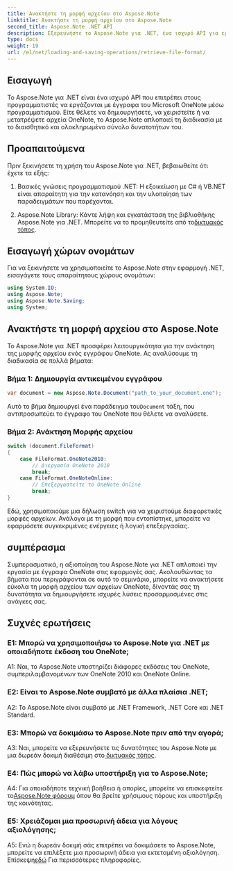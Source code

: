 ```yaml
---
title: Ανακτήστε τη μορφή αρχείου στο Aspose.Note
linktitle: Ανακτήστε τη μορφή αρχείου στο Aspose.Note
second_title: Aspose.Note .NET API
description: Εξερευνήστε το Aspose.Note για .NET, ένα ισχυρό API για εργασία με έγγραφα του Microsoft OneNote μέσω προγραμματισμού.
type: docs
weight: 19
url: /el/net/loading-and-saving-operations/retrieve-file-format/
---
```

## Εισαγωγή

Το Aspose.Note για .NET είναι ένα ισχυρό API που επιτρέπει στους προγραμματιστές να εργάζονται με έγγραφα του Microsoft OneNote μέσω προγραμματισμού. Είτε θέλετε να δημιουργήσετε, να χειριστείτε ή να μετατρέψετε αρχεία OneNote, το Aspose.Note απλοποιεί τη διαδικασία με το διαισθητικό και ολοκληρωμένο σύνολο δυνατοτήτων του.

## Προαπαιτούμενα

Πριν ξεκινήσετε τη χρήση του Aspose.Note για .NET, βεβαιωθείτε ότι έχετε τα εξής:

1. Βασικές γνώσεις προγραμματισμού .NET: Η εξοικείωση με C# ή VB.NET είναι απαραίτητη για την κατανόηση και την υλοποίηση των παραδειγμάτων που παρέχονται.
   
2.  Aspose.Note Library: Κάντε λήψη και εγκατάσταση της βιβλιοθήκης Aspose.Note για .NET. Μπορείτε να το προμηθευτείτε από το[δικτυακός τόπος](https://releases.aspose.com/note/net/).

## Εισαγωγή χώρων ονομάτων

Για να ξεκινήσετε να χρησιμοποιείτε το Aspose.Note στην εφαρμογή .NET, εισαγάγετε τους απαραίτητους χώρους ονομάτων:

```csharp
using System.IO;
using Aspose.Note;
using Aspose.Note.Saving;
using System;
```

## Ανακτήστε τη μορφή αρχείου στο Aspose.Note

Το Aspose.Note για .NET προσφέρει λειτουργικότητα για την ανάκτηση της μορφής αρχείου ενός εγγράφου OneNote. Ας αναλύσουμε τη διαδικασία σε πολλά βήματα:

### Βήμα 1: Δημιουργία αντικειμένου εγγράφου

```csharp
var document = new Aspose.Note.Document("path_to_your_document.one");
```

 Αυτό το βήμα δημιουργεί ένα παράδειγμα του`Document` τάξη, που αντιπροσωπεύει το έγγραφο του OneNote που θέλετε να αναλύσετε.

### Βήμα 2: Ανάκτηση Μορφής αρχείου

```csharp
switch (document.FileFormat)
{
    case FileFormat.OneNote2010:
        // Διεργασία OneNote 2010
        break;
    case FileFormat.OneNoteOnline:
        // Επεξεργαστείτε το OneNote Online
        break;
}
```

Εδώ, χρησιμοποιούμε μια δήλωση switch για να χειριστούμε διαφορετικές μορφές αρχείων. Ανάλογα με τη μορφή που εντοπίστηκε, μπορείτε να εφαρμόσετε συγκεκριμένες ενέργειες ή λογική επεξεργασίας.

## συμπέρασμα

Συμπερασματικά, η αξιοποίηση του Aspose.Note για .NET απλοποιεί την εργασία με έγγραφα OneNote στις εφαρμογές σας. Ακολουθώντας τα βήματα που περιγράφονται σε αυτό το σεμινάριο, μπορείτε να ανακτήσετε εύκολα τη μορφή αρχείου των αρχείων OneNote, δίνοντάς σας τη δυνατότητα να δημιουργήσετε ισχυρές λύσεις προσαρμοσμένες στις ανάγκες σας.

## Συχνές ερωτήσεις

### Ε1: Μπορώ να χρησιμοποιήσω το Aspose.Note για .NET με οποιαδήποτε έκδοση του OneNote;

A1: Ναι, το Aspose.Note υποστηρίζει διάφορες εκδόσεις του OneNote, συμπεριλαμβανομένων των OneNote 2010 και OneNote Online.

### Ε2: Είναι το Aspose.Note συμβατό με άλλα πλαίσια .NET;

A2: Το Aspose.Note είναι συμβατό με .NET Framework, .NET Core και .NET Standard.

### Ε3: Μπορώ να δοκιμάσω το Aspose.Note πριν από την αγορά;

 A3: Ναι, μπορείτε να εξερευνήσετε τις δυνατότητες του Aspose.Note με μια δωρεάν δοκιμή διαθέσιμη στο[ δικτυακός τόπος](https://releases.aspose.com/).

### Ε4: Πώς μπορώ να λάβω υποστήριξη για το Aspose.Note;

 A4: Για οποιαδήποτε τεχνική βοήθεια ή απορίες, μπορείτε να επισκεφτείτε το[Aspose.Note φόρουμ](https://forum.aspose.com/c/note/28) όπου θα βρείτε χρήσιμους πόρους και υποστήριξη της κοινότητας.

### Ε5: Χρειάζομαι μια προσωρινή άδεια για λόγους αξιολόγησης;

A5: Ενώ η δωρεάν δοκιμή σάς επιτρέπει να δοκιμάσετε το Aspose.Note, μπορείτε να επιλέξετε μια προσωρινή άδεια για εκτεταμένη αξιολόγηση. Επίσκεψη[εδώ](https://purchase.aspose.com/temporary-license/) Για περισσότερες πληροφορίες.